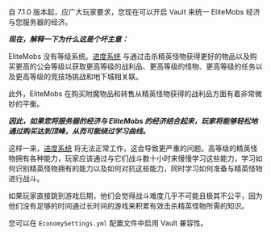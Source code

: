 自 7.1.0 版本起，应广大玩家要求，您现在可以开启 Vault 来统一 EliteMobs 经济与您服务器的经济。

***现在，解释一下为什么这是个坏主意：***

EliteMobs 没有等级系统。[进度系统]($language$/elitemobs/understanding_the_basics_of_elitemobs.md) 与通过击杀精英怪物获得更好的物品以及购买更高的公会等级以获取更高等级的战利品、更高等级的怪物、更高等级的任务以及更高等级的竞技场挑战和地下城相关联。

此外，EliteMobs 在购买附魔物品和转售从精英怪物获得的战利品方面有着非常微妙的平衡。

***因此，如果您将服务器的经济与 EliteMobs 的经济结合起来，玩家将能够轻松地通过购买达到顶峰，从而可能绕过学习曲线。***

这样一来，[进度系统]($language$/elitemobs/understanding_the_basics_of_elitemobs.md) 将无法正常工作，这会导致更严重的问题。高等级的精英怪物拥有各种能力，玩家应该通过与它们战斗数十小时来慢慢学习这些能力，学习如何识别精英怪物拥有的能力以及如何对抗这些能力，同时学习如何准备与精英怪物进行战斗。

如果玩家直接跳到游戏后期，他们会觉得战斗难度几乎不可能且极其不公平，因为他们没有足够的时间通过长时间的游戏来积累有效击杀精英怪物所需的知识。

您可以在 `EconomySettings.yml` 配置文件中启用 Vault 兼容性。